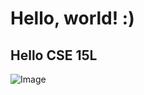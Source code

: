 # Hello, world! :)
## Hello CSE 15L

![Image](https://cdn.dribbble.com/users/972737/screenshots/9561289/media/54f8e9b69891946015bdff1e1b61a5b7.png)
